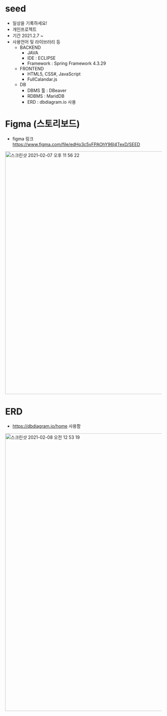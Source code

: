 seed
=====
* 일상을 기록하세요!<br />
* 개인프로젝트<br />
* 기간 2021.2.7 ~<br />
* 사용언어 및 라이브러리 등<br />
  * BACKEND
    * JAVA
    * IDE : ECLIPSE
    * Framework : Spring Framework 4.3.29
  * FRONTEND
    * HTML5, CSS#, JavaScript
    * FullCalandar.js
  * DB
    * DBMS 툴 : DBeaver
    * RDBMS : MaridDB
    * ERD : dbdiagram.io 사용

Figma (스토리보드)
===================
* figma 링크 <br />
  https://www.figma.com/file/edHo3c5vFPAOhY96I4TexD/SEED

<img width="779" alt="스크린샷 2021-02-07 오후 11 56 22" src="https://user-images.githubusercontent.com/68858357/107150206-169cf100-69a0-11eb-8268-6abc10946f75.png">

ERD
==========
* https://dbdiagram.io/home 사용함<br />
<img width="891" alt="스크린샷 2021-02-08 오전 12 53 19" src="https://user-images.githubusercontent.com/68858357/107151830-17d21c00-69a8-11eb-88e7-5a61836dc4c9.png">
